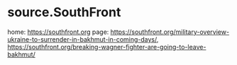 # source.SouthFront
home: https://southfront.org page: https://southfront.org/military-overview-ukraine-to-surrender-in-bakhmut-in-coming-days/, https://southfront.org/breaking-wagner-fighter-are-going-to-leave-bakhmut/
